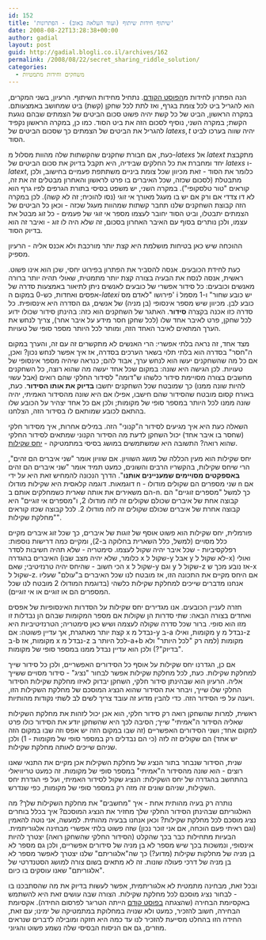 ```yaml
---
id: 152
title: 'שיתוף חידות שיתוף (ועוד העלאה באוב) - הפתרונות'
date: 2008-08-22T13:28:38+00:00
author: gadial
layout: post
guid: http://gadial.blogli.co.il/archives/162
permalink: /2008/08/22/secret_sharing_riddle_solution/
categories:
  - משחקים וחידות מתמטיות
---
```

הנה הפתרון לחידות מ[הפוסט הקודם](http://www.gadial.net/?p=151). נתחיל מחידות השיתוף. הרעיון, בשני המקרים, הוא להגריל ביט לכל צומת בגרף, ואז לתת לכל שחקן (קשת) ביט שמחושב באמצעותם. במקרה הראשון, הביט של כל קשת יהיה פשוט סכום הביטים של הצמתים שבהם נוגעת הקשת; במקרה השני, נוסיף לסכום הזה את ביט הסוד. כמו כן, במקרה הראשון נקפיד להגריל את הביטים של הצמתים כך שסכום הביטים של $latex s,t$ יהיה שווה בערכו לביט הסוד.

כעת, אם חבורת שחקנים שהקשתות שלה מהוות מסלול מ-$latex s$ אל $latex t$ מתקבצת יחד ומחברת את כל החלקים שבידיה, היא תקבל בדיוק את סכום הביטים של $latex s$ ו-$latex t$, כלומר את הסוד - זאת מכיוון שכל צומת ביניים משתתפת פעמיים בחישוב, ולכן מתבטלת (לסכום שכזה, שכל האיברים בו פרט לראשון והאחרון מבטלים זה את זה, קוראים "טור טלסקופי"). במקרה השני, יש משפט בסיסי בתורת הגרפים לפיו גרף הוא לא דו צדדי אם ורק אם יש בו מעגל מאורך אי זוגי (נסו להוכיח; זה לא קשה). לכן במקרה הזה קבוצת השחקנים שלנו תחבר קשתות שמהוות מעגל שכזה - וכאן כל הביטים של הצמתים יתבטלו, וביט הסוד יחובר לעצמו מספר אי זוגי של פעמים - כל זוג מבטל את עצמו, ולכן נותרים בסוף עם האיבר האחרון בסכום, זה שלא היה לו זוג - ואיבר זה הוא בדיוק הסוד.

ההוכחה שיש כאן בטיחות מושלמת היא קצת יותר מורכבת ולא אכנס אליה - הרעיון מספיק.

כעת לחידת הכובעים. אנסה להסביר את הפתרון בפירוט יחסי, שכן הוא אינו פשוט. ראשית, אנסה לנסח את הבעיה בצורה קצת יותר מתמטית, שאולי תהיה יותר ברורה מאנשים וכובעים: כל סידור אפשרי של כובעים לאנשים ניתן לתיאור באמצעות סדרה של אפסים ואחדות, כש-0 במקום ה-$latex i$ פירושו "לאדם מס' i יש כובע שחור" ו-1 מסמל כובע לבן. מכיוון שיש מספר אינסופי (בן מניה) של אנשים, גם הסדרה היא אינסופית. כל סדרה כזו אכנה בקצרה **סידור**. האתגר של השחקנים הוא כזה: בהינתן סידור שכולו ידוע לכל שחקן, פרט לאיבר אחד שלו (לכל שחקן חסר מידע על איבר אחר), צריך לנחש את הערך המתאים לאיבר האחד הזה, ומותר לכל היותר מספר סופי של טעויות.

מצד אחד, זה נראה בלתי אפשרי: הרי האנשים לא מתקשרים זה עם זה, והערך במקום ה"חסר" בסדרה הוא בלתי תלוי בשאר הערכים בסדרה, אז איך אפשר לנחש נכון? ואכן, אם כל מה שהשחקנים יעשו הוא לנחש ערך, אבוד להם; כנראה שיהיה מספר אינסופי של טעויות. לכן הגישה היא שונה: במקום שכל אחד יעשה מה שהוא רוצה, כל השחקנים מחשבים בצורה מסויימת סידור כלשהו ש"דומה" לסידור החלקי שהם רואים (אבל עשוי להיות שונה ממנו) כך שמובטח שכל השחקנים יחשבו **בדיוק את אותו הסידור**. כעת, באורח קסום מובטח שהסידור שהם חישבו, אפילו אם היא שונה מהסידור האמיתי, יהיה שונה ממנו לכל היותר במספר סופי של מקומות; ולכן אם כל אחד יצהיר על הכובע שלו בהתאם לכובע שמותאם לו בסידור הזה, הצלחנו.

השאלה כעת היא איך מגיעים לסידור ה"קנוני" הזה. במילים אחרות, איך מסידור חלקי (שחסר בו איבר אחד) יכול השחקן לדעת מה הסידור הקנוני שמתאים לסידור החלקי שהוא רואה? התשובה היא שמשתמשים במושג בסיסי במתמטיקה - [יחס שקילות](http://he.wikipedia.org/wiki/%D7%99%D7%97%D7%A1_%D7%A9%D7%A7%D7%99%D7%9C%D7%95%D7%AA).

יחס שקילות הוא מעין הכללה של מושג השוויון. אם שוויון אומר "שני איברים הם זהים", הרי שיחס שקילות, בהקשריו הרבים והשונים, כמעט תמיד אומר "שני איברים הם זהים **באספקטים מסויימים שמעניינים אותנו**". הדרך הנכונה להמחיש זאת היא על ידי דוגמאות. דוגמה קלאסית היא שקילות מודולו n - שני מספרים הם שקולים מודולו n אם הם משאירים את אותה שארית כשמחלקים אותם ב-n. כך למשל "מספרים זוגיים" הם קבוצה אחת של איברים שכולם שקולים זה לזה מודולו 2, ו"מספרים אי זוגיים" היא קבוצה אחרת של איברים שכולם שקולים זה לזה מודולו 2. לכל קבוצה שכזו קוראים "מחלקת שקילות".

פורמלית, יחס שקילות הוא פשוט אוסף של זוגות של איברים, כך שכל זוג איברים מקיים כלל מסויים (למשל, כלל השארית בחלוקה ב-2), ומקיים כמה דרישות נוספות: רפלקסיביות - שכל איבר יהיה שקול לעצמו. סימטריה - שלא תהיה חשיבות לסדר האיברים בהגדרה (כלומר, שלא יהיה מצב שבו x שקול ל-y אבל y לא שקול ל-x) ואולי הכי חשוב - שהיחס יהיה טרנזיטיבי; שאם x שקול ל-y וגם y שקול ל-z אז נובע מכך ש-x שקול ל-z. אם היחס מקיים את התכונה הזו, אז מובטח לנו שכל האיברים ב"עולם" שעליו אנחנו מדברים שייכים למחלקת שקילות כלשהי (בדוגמת המודולו 2 מובטח לנו שכל המספרים הם או זוגיים או אי זוגיים).

חזרה לעניין הכובעים. אנו מגדירים יחס שקילות על הסדרות האינסופיות של אפסים ואחדים בצורה הבאה: שתי סדרות הן שקולות אם מספר המקומות שבהם הן נבדלות זו מזו הוא סופי. ברור שכל סדרה שקולה לעצמה ושיש כאן סימטריה; הטרנזיטיביות היא קצת יותר מאתגרת, אך עדיין פשוטה: אם x נבדל מ-y ב-a מקומות, ואילו y נבדל מ-z ב-b מקומות, אז x נבדל מ-z לכל היותר ב-a+b מקומות (למה רק "לכל היותר" ולא "בדיוק"?) ולכן הוא עדיין נבדל ממנו במספר סופי של מקומות.

אם כן, הגדרנו יחס שקילות על אוסף כל הסידורים האפשריים, ולכן כל סידור שייך למחלקת שקילות. כעת, לכל מחלקת שקילות אפשר לבחור "נציג" - סידור מסויים ששייך אליה. הרעיון הוא שבהינתן סידור חלקי, השחקן יבדוק לאיזו מחלקת שקילות הסידור החלקי שלו שייך, ויבחר את הסידור שהוא הנציג המוסכם של מחלקת השקילות הזו, ויענה על פי הסידור הזה. כדי להבין מדוע זה עובד צריך לשים לב לשתי נקודות מהותיות.

ראשית, למרות שהשחקן רואה רק סידור חלקי, הוא אכן יכול לזהות את מחלקת השקילות שאליה הסידור ה"אמיתי" שייך; הסיבה לכך היא שהשחקן יודע את הסידור כולו פרט למקום אחד; ושני הסידורים האפשריים (זה שבו במקום הזה יש אפס וזה שבו במקום הזה יש אחד) הם שקולים זה לזה (כי הם נבדלים רק במספר סופי של מקומות - 1) ולכן שניהם שייכים לאותה מחלקת שקילות.

שנית, הסידור שנבחר בתור הנציג של מחלקת השקילות אכן מקיים את התנאי שאנו רוצים - הוא שונה מהסידור ה"אמיתי" במספר סופי של מקומות. זה כמעט טריוויאלי בהתחשב בהגדרה של יחס השקילות: הנציג שקול לסידור האמיתי, ועל פי הגדרת יחס השקילות, שניהם שונים זה מזה רק במספר סופי של מקומות, כפי שנדרש.

נותרה רק בעיה מהותית אחת - איך "מחשבים" את מחלקת השקילות שלך? מה האלגוריתם שבהינתן הסידור החלקי שלך מחזיר את הנציג המוסכם? איך בכלל בוחרים נציג מוסכם לכל מחלקת שקילות? וכאן אנחנו בבעיה מהותית. למעשה, אני נוטה להאמין (וגם ראיתי פעם הוכחה, אם אני זוכר נכון) שזה פשוט בלתי אפשרי מבחינה אלגוריתמית. הבעיות מתחילות כבר בכך שהקלט (הסידור החלקי שהשחקן רואה) יצטרך להיות אינסופי, ונמשכות בכך שיש מספר לא בן מניה של סידורים אפשריים, ולכן גם מספר לא בן מניה של מחלקות שקילות (מדוע?) כך שה"אלגוריתם" שלנו יצטרך לאפשר מספר לא בן מניה של דרכי פעולה שונות. זה לא מתאים בשום צורה למושג הסטנדרטי של "אלגוריתם" שאנו עוסקים בו כיום.

ובכל זאת, מבחינה מתמטית לא אלגוריתמית, אפשר לעשות בדיוק את מה שהסתבכנו בו - לבחור נציג מוסכם לכל מחלקת שקילות. הצורה שבה עושים זאת היא להשתמש באקסיומת הבחירה (שהצגתה [בפוסט קודם](http://www.gadial.net/?p=37) הייתה הטריגר לפרסום החידה). אקסיומת הבחירה, חשוב להזכיר, כמעט ולא שנויה במחלוקת במתמטיקה של ימינו; עם זאת, החידה הזו בהחלט מסייעת להזכיר לנו עד כמה היא חזקה ומובילה לדברים שנראים מוזרים, גם אם הניסוח הבסיסי שלה נשמע פשוט והגיוני.